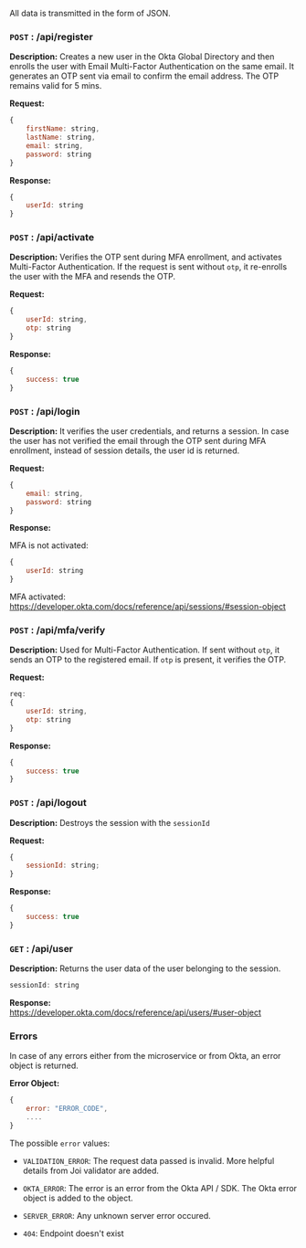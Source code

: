 All data is transmitted in the form of JSON.

### `POST` : /api/register

**Description:** Creates a new user in the Okta Global Directory and then enrolls the user with Email Multi-Factor Authentication on the same email. It generates an OTP sent via email to confirm the email address. The OTP remains valid for 5 mins.

**Request:**
```js
{
    firstName: string,
    lastName: string,
    email: string,
    password: string
}
```

**Response:**

```js
{
    userId: string
}
```


### `POST` : /api/activate

**Description:** Verifies the OTP sent during MFA enrollment, and activates Multi-Factor Authentication. If the request is sent without `otp`, it re-enrolls the user with the MFA and resends the OTP.

**Request:**
```js
{
    userId: string,
    otp: string
}
```

**Response:**

```js
{
    success: true
}
```

### `POST` : /api/login

**Description:** It verifies the user credentials, and returns a session. In case the user has not verified the email through the OTP sent during MFA enrollment, instead of session details, the user id is returned.

**Request:**
```js
{
    email: string,
    password: string
}
```


**Response:**

MFA is not activated:<br>
```js
{
    userId: string
}
```

MFA activated:<br>
https://developer.okta.com/docs/reference/api/sessions/#session-object



### `POST` : /api/mfa/verify

**Description:** Used for Multi-Factor Authentication. If sent without `otp`, it sends an OTP to the registered email. If `otp` is present, it verifies the OTP.

**Request:**
```js
req:
{
    userId: string,
    otp: string
}
```
**Response:**

```js
{
    success: true
}
```


### `POST` : /api/logout

**Description:** Destroys the session with the `sessionId`

**Request:**
```js
{
    sessionId: string;
}
```

**Response:**

```js
{
    success: true
}
```

### `GET` : /api/user

**Description:** Returns the user data of the user belonging to the session.

```js
sessionId: string
```

**Response:**<br>
https://developer.okta.com/docs/reference/api/users/#user-object

### Errors

In case of any errors either from the microservice or from Okta, an error object is returned.

**Error Object:**
```js
{
    error: "ERROR_CODE",
    ....
}
```

The possible `error` values:
- `VALIDATION_ERROR`: The request data passed is invalid. More helpful details from Joi validator are added.

- `OKTA_ERROR`: The error is an error from the Okta API / SDK. The Okta error object is added to the object.

- `SERVER_ERROR`: Any unknown server error occured.

- `404`: Endpoint doesn't exist
